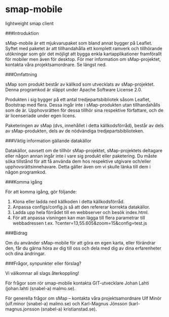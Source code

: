 smap-mobile
===========

lightweight smap client

###Introduktion

sMap-mobile är ett mjukvarupaket som bland annat bygger på Leaflet. Syftet med paketet är att tillhandahålla ett komplett ramverk och tillhörande utökningar som gör det möjligt att bygga enkla kartapplikationer framförallt för mobiler men även för desktop.
För mer information om sMap-projektet, kontakta våra projektsamordnare. Se längst ned.

###Omfattning

sMap som produkt består av källkod som utvecklats av
sMap-projektet. Denna programkod är släppt under Apache Software
License 2.0.

Produkten i sig bygger på ett antal tredjepartsbibliotek såsom
Leaflet, Bootstrap med flera. Dessa ingår inte i
sMap-produkten utan tillhandahålls som de är. Upphovsrätten för dessa
tillhör sina respektive författare, och de är licenseriade under egen
licens.

Paketeringen av sMap (dvs, innehållet i detta källkodsförråd), består
av dels av sMap-produkten, dels av de nödvändiga
tredjepartsbiblioteken.

###Viktig information gällande datakällor

Datakällor, oavsett om de tillhör sMap-projektet, sMap-projektets deltagare eller någon annan ingår inte i vare sig produkt eller paketering.
Du måste söka tillstånd för att få använda dem hos respektive utgivare och/eller upphovsrättsinnehavare. Detta gäller även om vi skulle länka till dem i någon programkod.

###Komma igång

För att komma igång, gör följande:

1. Klona eller ladda ned källkoden i detta källkodsförråd.
2. Anpassa configs/config.js så att den refererar korrekta datakällor.
3. Ladda upp hela förrådet till en webbserver och besök index.html.
4. För att anpassa visningen kan man lägga till flera parametrar till webbadressen t.ex. ?center=13,55.605&zoom=15&config=test.js

###Bidrag

Om du använder sMap-mobile för att göra en egen karta, eller förändrar den, får du gärna höra av dig till oss och dela med dig av dina erfarenheter och dina ändringar.

###Frågor, synpunkter eller förslag?

Vi välkomnar all slags återkoppling!

För frågor som rör smap-mobile kontakta GIT-utvecklare Johan Lahti (johan.lahti (snabel-a) malmo.se).

För generella frågor om sMap – kontakta våra projektsamordnare Ulf Minör (ulf.minor (snabel-a) malmo.se) och Karl-Magnus Jönsson (karl-magnus.jonsson (snabel-a) kristianstad.se).
